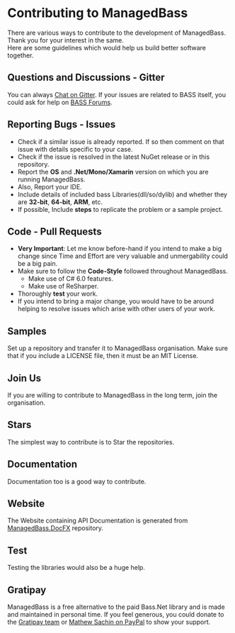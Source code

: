 # Contributing to ManagedBass
There are various ways to contribute to the development of ManagedBass. Thank you for your interest in the same.  
Here are some guidelines which would help us build better software together.

## Questions and Discussions - Gitter
You can always [Chat on Gitter](https://gitter.im/MathewSachin/ManagedBass).
If your issues are related to BASS itself, you could ask for help on [BASS Forums](https://un4seen.com/forum).

## Reporting Bugs - Issues
* Check if a similar issue is already reported. If so then comment on that issue with details specific to your case.
* Check if the issue is resolved in the latest NuGet release or in this repository.
* Report the **OS** and **.Net/Mono/Xamarin** version on which you are running ManagedBass.
* Also, Report your IDE.
* Include details of included bass Libraries(dll/so/dylib) and whether they are **32-bit**, **64-bit**, **ARM**, etc.
* If possible, Include **steps** to replicate the problem or a sample project.

## Code - Pull Requests
* **Very Important**: Let me know before-hand if you intend to make a big change since Time and Effort are very valuable and unmergability could be a big pain.
* Make sure to follow the **Code-Style** followed throughout ManagedBass.
    * Make use of C# 6.0 features.
    * Make use of ReSharper.
* Thoroughly **test** your work.
* If you intend to bring a major change, you would have to be around helping to resolve issues which arise with other users of your work.

## Samples
Set up a repository and transfer it to ManagedBass organisation.
Make sure that if you include a LICENSE file, then it must be an MIT License.

## Join Us
If you are willing to contribute to ManagedBass in the long term, join the organisation.

## Stars
The simplest way to contribute is to Star the repositories.

## Documentation
Documentation too is a good way to contribute.

## Website
The Website containing API Documentation is generated from [ManagedBass.DocFX](https://github.com/ManagedBass/ManagedBass.DocFX) repository.

## Test
Testing the libraries would also be a huge help.

## Gratipay
ManagedBass is a free alternative to the paid Bass.Net library and is made and maintained in personal time.
If you feel generous, you could donate to the [Gratipay team](https://gratipay.com/ManagedBass) or [Mathew Sachin on PayPal](https://www.paypal.me/MathewSachin) to show your support.